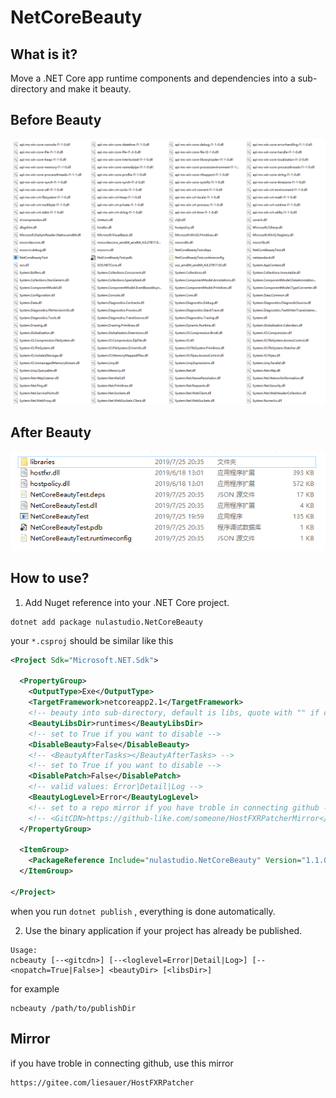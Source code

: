 # NetCoreBeauty

## What is it?
Move a .NET Core app runtime components and dependencies into a sub-directory and make it beauty.

## Before Beauty
![before_beauty](before_beauty.png)

## After Beauty
![after_beauty](after_beauty.png)

## How to use?
1. Add Nuget reference into your .NET Core project.
```
dotnet add package nulastudio.NetCoreBeauty
```
your `*.csproj` should be similar like this
```xml
<Project Sdk="Microsoft.NET.Sdk">

  <PropertyGroup>
    <OutputType>Exe</OutputType>
    <TargetFramework>netcoreapp2.1</TargetFramework>
    <!-- beauty into sub-directory, default is libs, quote with "" if contains space  -->
    <BeautyLibsDir>runtimes</BeautyLibsDir>
    <!-- set to True if you want to disable -->
    <DisableBeauty>False</DisableBeauty>
    <!-- <BeautyAfterTasks></BeautyAfterTasks> -->
    <!-- set to True if you want to disable -->
    <DisablePatch>False</DisablePatch>
    <!-- valid values: Error|Detail|Log -->
    <BeautyLogLevel>Error</BeautyLogLevel>
    <!-- set to a repo mirror if you have troble in connecting github -->
    <!-- <GitCDN>https://github-like.com/someone/HostFXRPatcherMirror</GitCDN> -->
  </PropertyGroup>

  <ItemGroup>
    <PackageReference Include="nulastudio.NetCoreBeauty" Version="1.1.0" />
  </ItemGroup>

</Project>
```
when you run `dotnet publish` , everything is done automatically.

2. Use the binary application if your project has already be published.
```
Usage:
ncbeauty [--<gitcdn>] [--<loglevel=Error|Detail|Log>] [--<nopatch=True|False>] <beautyDir> [<libsDir>]
```
for example
```
ncbeauty /path/to/publishDir
```

## Mirror
if you have troble in connecting github, use this mirror
```
https://gitee.com/liesauer/HostFXRPatcher
```
